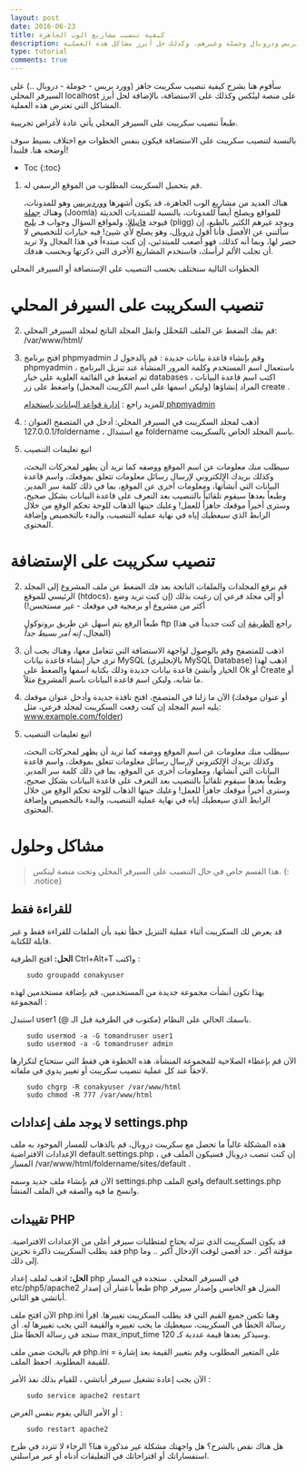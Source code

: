 ```yaml
---
layout: post
date: 2016-06-23
title: كيفية تنصيب مشاريع الوب الجاهزة
description: طريقة تنصيب مشروع وب جاهز على الاستضافة أو السيرفر المحلي، مثل ووردبريس ودروبال وجملة وغيرهم، وكذلك حل أبرز مشاكل هذه العملية
type: tutorial
comments: true
---
```




سأقوم هنا بشرح كيفية تنصيب سكريبت جاهز (وورد بريس - جوملة - دروبال ..) على السيرفر المحلي localhost على منصة لينُكس وكذلك على الاستضافة، بالإضافة لحل أبرز المشاكل التي تعترض هذه العملية.

طبعاً تنصيب سكريبت على السيرفر المحلي يأتي عادة ﻷغراض تجريبية.

بالنسبة لتنصيب سكريبت على الاستضافة فيكون بنفس الخطوات مع اختلاف بسيط سوف أوضحه هنا. فلنبدأ!

* Toc
{:toc}


1. قم بتحميل السكريبت المطلوب من الموقع الرسمي له. 

	هناك العديد من مشاريع الوب الجاهزة، قد يكون أشهرها [ووردبريس](https://wordpress.org/) وهو للمدونات، وهناك [جملة](https://www.joomla.org/) (Joomla) للمواقع ويصلح أيضاً للمدونات، بالنسبة للمنتديات الحديثة فيوجد [فانيللا](https://vanillaforums.org/)، ولمواقع السؤال وجواب فـ [بليج](https://sourceforge.net/projects/pligg/) (pligg) ويوجد غيرهم الكثير بالطبع، إن سألتني عن الأفضل فأنا أقول [دروبال](https://www.drupal.org/)، وهو يصلح لأي شيئ! فبه خيارات للتخصيص لا حصر لها، وبما أنه كذلك، فهو أصعب للمبتدئين، إن كنت مبتدءاً في هذا المجال ولا تريد أن تجلب الألم لرأسك، فاستخدم المشاريع الأخرى التي ذكرتها وبحسب هدفك.

الخطوات التالية ستختلف بحسب التنصيب على الإستضافة أو السيرفر المحلي

# تنصيب السكريبت على السيرفر المحلي

2. قم بفك الضغط عن الملف المُحمَّل وانقل المجلد الناتج لمجلد السيرفر المحلي: /var/www/html/



3. افتح برنامج phpmyadmin وقم بإنشاء قاعدة بيانات جديدة : قم بالدخول لـ phpmyadmin باستعمال اسم المستخدم وكلمة المرور المنشأة عند تنزيل البرنامج ، ثم اضغط في القائمة العلوية على خيار databases ، اكتب اسم قاعدة البيانات المراد إنشاؤها (وليكن اسمها على اسم الكريبت المحمل) واضغط على زر create .

	للمزيد راجع : [إدارة قواعد البيانات باستخدام phpmyadmin](/phpmyadmin)

4. أذهب لمجلد السكريبت في السيرفر المحلي: أدخل في المتصفح العنوان : 127.0.0.1/foldername ، مع استبدال foldername باسم المجلد الخاص بالسكريبت.

5. اتبع تعليمات التنصيب

	سيطلب منك معلومات عن اسم الموقع ووصفه كما تريد أن يظهر لمحركات البحث، وكذلك بريدك الإلكتروني لإرسال رسائل معلومات تتعلق بموقعك، واسم قاعدة البيانات التي أنشأتها، ومعلومات أخرى عن الموقع، بما في ذلك كلمة سر المدير. وطبعاً بعدها سيقوم تلقائياً بالتنصيب بعد التعرف على قاعدة البيانات بشكل صحيح، وسترى أخيراً موقعك جاهزاً للعمل! وعليك حينها الذهاب للوحة تحكم الوقع من خلال الرابط الذي سيعطيك إياه في نهاية عملية التنصيب، والبدء بالتخصيص وإضافة المحتوى.

# تنصيب سكريبت على الإستضافة

2. 	قم برفع المجلدات والملفات الناتجة بعد فك الضغط عن ملف المشروع إلى المجلد الرئيسي للموقع (htdocs)، أو إلى مجلد فرعي إن رغبت بذلك (إن كنت تريد وضع أكثر من مشروع أو برمجية في موقعك - غير مستحسن!)

	طبعاً الرفع يتم أسهل عن طريق بروتوكول ftp (راجع [الطريقة](/ftp) إن كنت جديداً في هذا المجال، *إنه أمر بسيط جداً*)

3. اذهب للمتصفح وقم بالوصول لواجهة الاستضافة التي تتعامل معها، وهناك يجب أن ترى خيار إنشاء قاعدة بيانات MySQL (بالإنجليزي MySQL Database) اذهب لهذا الخيار وأنشئ قاعدة بيانات جديدة وذلك بكتابة اسمها والضغط على Ok أو Create أو ما شابه، وليكن اسم قاعدة البيانات باسم المشروع مثلاً.

4. الآن ما زلنا في المتصفح، افتح نافذة جديدة وأدخل عنوان موقعك (أو عنوان موقعك يليه اسم المجلد إن كنت رفعت السكريبت لمجلد فرعي، مثل: www.example.com/folder)

5. اتبع تعليمات التنصيب

	سيطلب منك معلومات عن اسم الموقع ووصفه كما تريد أن يظهر لمحركات البحث، وكذلك بريدك الإلكتروني لإرسال رسائل معلومات تتعلق بموقعك، واسم قاعدة البيانات التي أنشأتها، ومعلومات أخرى عن الموقع، بما في ذلك كلمة سر المدير. وطبعاً بعدها سيقوم تلقائياً بالتنصيب بعد التعرف على قاعدة البيانات بشكل صحيح، وسترى أخيراً موقعك جاهزاً للعمل! وعليك حينها الذهاب للوحة تحكم الوقع من خلال الرابط الذي سيعطيك إياه في نهاية عملية التنصيب، والبدء بالتخصيص وإضافة المحتوى.


# مشاكل وحلول 

>هذا القسم خاص في حال التنصيب على السيرفر المحلي وتحت منصة لينكس.
{: .notice}

## للقراءة فقط

قد يعرض لك السكريبت أثناء عملية التنزيل خطأ تفيد بأن الملفات للقراءة فقط و غير قابلة للكتابة.

**الحل:** افتح الطرفية Ctrl+Alt+T واكتب :

		sudo groupadd conakyuser

بهذا تكون أنشأت مجموعة جديدة من المستخدمين، قم بإضافة مستخدمين لهذه المجموعة :

استبدل user1 باسمك الحالي على النظام (مكتوب في الطرفية قبل الـ @). 

		sudo usermod -a -G tomandruser user1
		sudo usermod -a -G tomandruser admin

الآن قم بإعطاء الصلاحية للمجموعة المنشأة. هذه الخطوة هي فقط التي ستحتاج لتكرارها لاحقاً عند كل عملية تنصيب سكريبت أو تغيير يدوي في ملفاته.

		sudo chgrp -R conakyuser /var/www/html
		sudo chmod -R 777 /var/www/html

## لا يوجد ملف إعدادات settings.php

هذه المشكلة غالباً ما تحصل مع سكريبت دروبال، قم بالذهاب للمسار الموجود به ملف الإعدادات الافتراضية default.settings.php ، إن كنت تنصب دروبال فسيكون الملف في المسار /var/www/html/foldername/sites/default . 

الآن قم بإنشاء ملف جديد وسمه settings.php وافتح الملف default.settings.php وانسخ ما فيه والصقه في الملف المنشأ.

## تقييدات PHP

قد يكون السكريبت الذي تنزله يحتاج لمتطلبات سيرفر أعلى من الإعدادات الافتراضية. فقد يطلب السكريبت ذاكرة تخزين php مؤقتة أكبر . حد أقصى لوقت الإدخال أكبر .. وما إلى ذلك.

**الحل:** اذهب لملف إعداد php في السيرفر المحلي . ستجده في المسار etc/php5/apache2 طبعاً باعتبار أن إصدار php المنزل هو الخامس وإصدار سيرفر أباتشي هو الثاني.

الآن افتح ملف php.ini وهنا تكمن جميع القيم التي قد يطلب السكريبت تغييرها. اقرأ رسالة الخطأ في السكريبت، سيعطيك ما يجب تغييره والقيمة التي يجب تغييرها له. أي ستجد في رسالة الخطأ مثل max_input_time وسيذكر بعدها قيمة عددية كـ 120.

قم بالبحث ضمن ملف php.ini على المتغير المطلوب وقم بتغيير القيمة بعد إشارة = للقيمة المطلوبة. احفظ الملف.

الآن يجب إعادة تشغيل سيرفر أباتشي ، للقيام بذلك نفذ الأمر :

		sudo service apache2 restart

أو الأمر التالي يقوم بنفس الغرض :

		sudo restart apache2


هل هناك نقص بالشرح؟ هل واجهتك مشكلة غير مذكورة هنا؟ الرجاء لا تتردد في طرح استفساراتك أو اقتراحاتك في التعليقات أدناه أو عبر مراسلتي.
